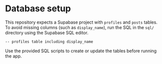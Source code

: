 # Database setup

This repository expects a Supabase project with `profiles` and `posts` tables. To avoid missing columns (such as `display_name`), run the SQL in the `sql/` directory using the Supabase SQL editor.

```
-- profiles table including display_name
```

Use the provided SQL scripts to create or update the tables before running the app.
